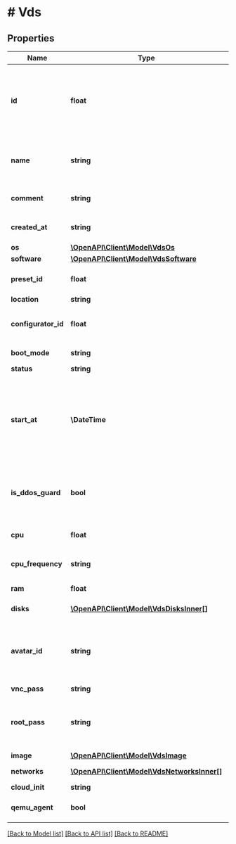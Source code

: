 # # Vds

## Properties

Name | Type | Description | Notes
------------ | ------------- | ------------- | -------------
**id** | **float** | Уникальный идентификатор для каждого экземпляра сервера. Автоматически генерируется при создании. |
**name** | **string** | Удобочитаемое имя, установленное для выделенного сервера. |
**comment** | **string** | Комментарий к выделенному серверу. |
**created_at** | **string** | Дата создания сервера в формате ISO8061. |
**os** | [**\OpenAPI\Client\Model\VdsOs**](VdsOs.md) |  |
**software** | [**\OpenAPI\Client\Model\VdsSoftware**](VdsSoftware.md) |  |
**preset_id** | **float** | Уникальный идентификатор тарифа сервера. |
**location** | **string** | Локация сервера. |
**configurator_id** | **float** | Уникальный идентификатор конфигуратора сервера. |
**boot_mode** | **string** | Режим загрузки ОС сервера. |
**status** | **string** | Статус сервера. |
**start_at** | **\DateTime** | Значение времени, указанное в комбинированном формате даты и времени ISO8601, которое представляет, когда был запущен сервер. |
**is_ddos_guard** | **bool** | Это логическое значение, которое показывает, включена ли защита от DDOS у данного сервера. |
**cpu** | **float** | Количество ядер процессора сервера. |
**cpu_frequency** | **string** | Частота ядер процессора сервера. |
**ram** | **float** | Размер (в Мб) ОЗУ сервера. |
**disks** | [**\OpenAPI\Client\Model\VdsDisksInner[]**](VdsDisksInner.md) | Список дисков сервера. |
**avatar_id** | **string** | Уникальный идентификатор аватара сервера. Описание методов работы с аватарами появится позднее. |
**vnc_pass** | **string** | Пароль от VNC. |
**root_pass** | **string** | Пароль root сервера или пароль Администратора для серверов Windows. |
**image** | [**\OpenAPI\Client\Model\VdsImage**](VdsImage.md) |  |
**networks** | [**\OpenAPI\Client\Model\VdsNetworksInner[]**](VdsNetworksInner.md) | Список сетей диска. |
**cloud_init** | **string** | Cloud-init скрипт |
**qemu_agent** | **bool** | Включен ли QEMU-agent на сервере |

[[Back to Model list]](../../README.md#models) [[Back to API list]](../../README.md#endpoints) [[Back to README]](../../README.md)

